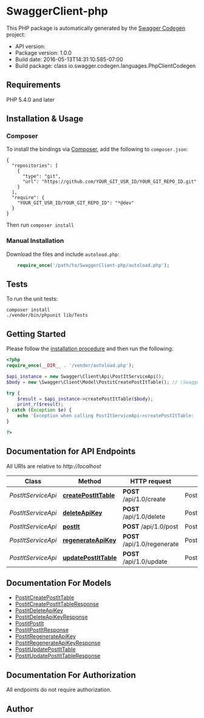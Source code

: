 # SwaggerClient-php

This PHP package is automatically generated by the [Swagger Codegen](https://github.com/swagger-api/swagger-codegen) project:

- API version: 
- Package version: 1.0.0
- Build date: 2016-05-13T14:31:10.585-07:00
- Build package: class io.swagger.codegen.languages.PhpClientCodegen

## Requirements

PHP 5.4.0 and later

## Installation & Usage
### Composer

To install the bindings via [Composer](http://getcomposer.org/), add the following to `composer.json`:

```
{
  "repositories": [
    {
      "type": "git",
      "url": "https://github.com/YOUR_GIT_USR_ID/YOUR_GIT_REPO_ID.git"
    }
  ],
  "require": {
    "YOUR_GIT_USR_ID/YOUR_GIT_REPO_ID": "*@dev"
  }
}
```

Then run `composer install`

### Manual Installation

Download the files and include `autoload.php`:

```php
    require_once('/path/to/SwaggerClient-php/autoload.php');
```

## Tests 

To run the unit tests:

```
composer install
./vendor/bin/phpunit lib/Tests
```

## Getting Started

Please follow the [installation procedure](#installation--usage) and then run the following:

```php
<?php
require_once(__DIR__ . '/vendor/autoload.php');

$api_instance = new Swagger\Client\Api\PostItServiceApi();
$body = new \Swagger\Client\Model\PostitCreatePostItTable(); // \Swagger\Client\Model\PostitCreatePostItTable | 

try {
    $result = $api_instance->createPostItTable($body);
    print_r($result);
} catch (Exception $e) {
    echo 'Exception when calling PostItServiceApi->createPostItTable: ', $e->getMessage(), "\n";
}

?>
```

## Documentation for API Endpoints

All URIs are relative to *http://localhost*

Class | Method | HTTP request | Description
------------ | ------------- | ------------- | -------------
*PostItServiceApi* | [**createPostItTable**](docs/PostItServiceApi.md#createpostittable) | **POST** /api/1.0/create | PostItService.createPostItTable
*PostItServiceApi* | [**deleteApiKey**](docs/PostItServiceApi.md#deleteapikey) | **POST** /api/1.0/delete | PostItService.deleteApiKey
*PostItServiceApi* | [**postIt**](docs/PostItServiceApi.md#postit) | **POST** /api/1.0/post | PostItService.postIt
*PostItServiceApi* | [**regenerateApiKey**](docs/PostItServiceApi.md#regenerateapikey) | **POST** /api/1.0/regenerate | PostItService.regenerateApiKey
*PostItServiceApi* | [**updatePostItTable**](docs/PostItServiceApi.md#updatepostittable) | **POST** /api/1.0/update | PostItService.updatePostItTable


## Documentation For Models

 - [PostitCreatePostItTable](docs/PostitCreatePostItTable.md)
 - [PostitCreatePostItTableResponse](docs/PostitCreatePostItTableResponse.md)
 - [PostitDeleteApiKey](docs/PostitDeleteApiKey.md)
 - [PostitDeleteApiKeyResponse](docs/PostitDeleteApiKeyResponse.md)
 - [PostitPostIt](docs/PostitPostIt.md)
 - [PostitPostItResponse](docs/PostitPostItResponse.md)
 - [PostitRegenerateApiKey](docs/PostitRegenerateApiKey.md)
 - [PostitRegenerateApiKeyResponse](docs/PostitRegenerateApiKeyResponse.md)
 - [PostitUpdatePostItTable](docs/PostitUpdatePostItTable.md)
 - [PostitUpdatePostItTableResponse](docs/PostitUpdatePostItTableResponse.md)


## Documentation For Authorization

 All endpoints do not require authorization.


## Author




